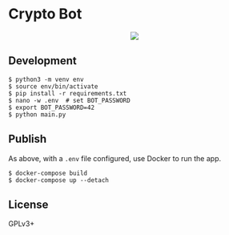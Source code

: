 # Crypto Bot

<p align="center">
  <a href="https://discordapp.com/api/oauth2/authorize?client_id=596048932971348027&permissions=116800&scope=bot"><img src="https://img.shields.io/badge/discord-add%20bot-lightgrey.svg" /></a>
</p>

[](https://discordapp.com/api/oauth2/authorize?client_id=596048932971348027&permissions=116800&scope=bot)

## Development

```shell
$ python3 -m venv env
$ source env/bin/activate
$ pip install -r requirements.txt
$ nano -w .env  # set BOT_PASSWORD
$ export BOT_PASSWORD=42
$ python main.py
```

## Publish

As above, with a `.env` file configured, use Docker to run the app.

```shell
$ docker-compose build
$ docker-compose up --detach
```

## License

GPLv3+
